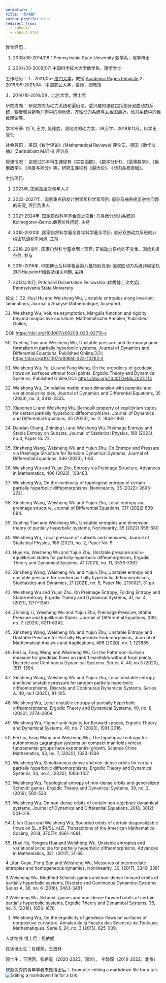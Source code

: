 ```yaml
---
permalink: /
title: "吴伟胜"
author_profile: true
redirect_from: 
  - /about/
  - /about.html
---
```


教育经历：
1. 2008/08-2014/08：Pennsylvania State University 数学系，理学博士

2. 2004/09-2008/07: 中国科学技术大学数学系，理学学士

工作经历：
1．2021/05- [厦门大学](https://math.xmu.edu.cn/info/1081/11192.htm)，教授
  [Academic Pages template](https://github.com/academicpages/academicpages.github.io) 
2．2016/09-2021/04，中国农业大学，讲师，副教授

3．2014/10-2016/09，北京大学，博士后

研究方向：
研究方向为动力系统和遍历论。感兴趣的课题包括部分双曲动力系统，黎曼和芬斯勒几何中的测地流，齐性动力系统与丢番图逼近，动力系统中的维数理论等。

学术专著: 
刘飞, 王方, 吴伟胜，测地流的动力学，38万字，2019年11月，科学出版社.

社会兼职：
美国《数学评论》(Mathematical Reviews) 评论员、德国《数学文摘》(Zentralblatt MATH) 评论员

授课情况：
讲授过的本科生课程有《实变函数》、《数学分析I》、《高等数学》、《离散数学》、《测度与积分》等，研究生课程有《遍历论》、《动力系统基础》。



主持项目:
1. 2023年, 国家高层次青年人才

2. 2022-2027年，国家重点研发计划青年科学家项目: 部分双曲系统复杂性问题的研究, 项目负责人

3. 2021-2024年, 国家自然科学基金面上项目: 几类微分动力系统的Kolmogorov-Bernoulli等价性问题, 主持

4. 2018-2020年, 国家自然科学基金青年科学基金项目: 部分双曲动力系统的非稠密轨道和中间熵, 主持

5. 2016-2019年, 国家自然科学基金面上项目: 正熵动力系统的不变集、测度和复杂性, 参与

6. 2015-2016年, 中国博士后科学基金第八批特别资助: 偏双曲动力系统非稠密轨道的Hausdorff维数及相关问题, 主持

7. 2013年10月, Pritchard Dissertation Fellowship (优秀博士论文奖), Pennsylvania State University

论文：
32. Huyi Hu and Weisheng Wu, Unstable entropies along invariant laminations, Journal d'Analyse Mathematique, Accepted.

31. Weisheng Wu, Volume asymptotics, Margulis function and rigidity beyond nonpositive curvature, Mathematische Annalen, Published Online,

DOI: https://doi.org/10.1007/s00208-023-02710-x

30. Xueting Tian and Weisheng Wu, Unstable pressure and thermodynamic formalism in partially hyperbolic systems, Journal of Dynamics and Differential Equations, Published Online,DOI: https://doi.org/10.1007/s10884-023-10282-2

29. Weisheng Wu, Fei Liu and Fang Wang, On the ergodicity of geodesic flows on surfaces without focal points, Ergodic Theory and Dynamical Systems, Published Online,DOI: https://doi.org/10.1017/etds.2022.114

28. Weisheng Wu, On relative metric mean dimension with potential and variational principles, Journal of Dynamics and Differential Equations, 35 (2023), no. 3, 2313-2335.

27. Xiaochen Li and Weisheng Wu, Bernoulli property of equilibrium states for certain partially hyperbolic diffeomorphisms, Journal of Dynamics and Differential Equations, 35 (2023), no. 2, 1843-1862.

26. Dandan Cheng, Zhiming Li and Weisheng Wu, Preimage Entropy and Stable Entropy on Subsets, Journal of Statistical Physics, 190 (2023), no.4, Paper No.72.

25. Xinsheng Wang, Weisheng Wu and Yujun Zhu, On Entropy and Pressure via Preimage Structure for Random Dynamical Systems, Journal of Differential Equations, 346 (2023), 1-63.

24. Weisheng Wu and Yujun Zhu, Entropy via Preimage Structure, Advances in Mathematics, 406 (2022), 108483.

23. Weisheng Wu, On the continuity of topological entropy of certain partially hyperbolic diffeomorphisms, Nonlinearity, 35 (2022): 2695-2721.

22. Xinsheng Wang, Weisheng Wu and Yujun Zhu, Local entropy via preimage structure, Journal of Differential Equations, 317 (2022) 639-684.

21. Xueting Tian and Weisheng Wu, Unstable entropies and dimension theory of partially hyperbolic systems, Nonlinearity, 35 (2022) 658-680.

20. Weisheng Wu, Local pressure of subsets and measures, Journal of Statistical Physics, 185 (2021), no. 2, Paper No. 9.

19. Huyi Hu, Weisheng Wu and Yujun Zhu, Unstable pressure and u-equilibrium states for partially hyperbolic diffeomorphisms, Ergodic Theory and Dynamical Systems, 41 (2021), no. 11, 3336-3362.

18. Xinsheng Wang, Weisheng Wu and Yujun Zhu, Unstable entropy and unstable pressure for random partially hyperbolic diffeomorphisms, Stochastics and Dynamics, 21 (2021), no. 5, Paper No. 2150021, 31 pp.

17. Weisheng Wu and Yujun Zhu, On Preimage Entropy, Folding Entropy and Stable entropy, Ergodic Theory and Dynamical Systems, 41, no. 4, (2021), 1217–1249.

16. Zhiming Li, Weisheng Wu and Yujun Zhu, Preimage Pressure, Stable Pressure and Equilibrium States, Journal of Differential Equations, 269, no. 7, (2020), 6311-6342.

15. Xinsheng Wang, Weisheng Wu and Yujun Zhu, Unstable Entropy and Unstable Pressure for Partially Hyperbolic Endomorphisms, Journal of Mathematical Analysis and Applications, 486 (2020), no. 1, 123885.

14. Fei Liu, Fang Wang and Weisheng Wu, On the Patterson-Sullivan measure for geodesic flows on rank 1 manifolds without focal points, Discrete and Continuous Dynamical Systems. Series A. 40, no.3 (2020), 1517-1554.

13. Xinsheng Wang, Weisheng Wu and Yujun Zhu, Local unstable entropy and local unstable pressure for random partially hyperbolic diffeomorphisms, Discrete and Continuous Dynamical Systems. Series A. 40, no.1 (2020), 81-105.

12. Weisheng Wu, Local unstable entropy of partially hyperbolic diffeomorphisms, Ergodic Theory and Dynamical Systems, 40, no. 8, (2020), 2274–2304.

11. Weisheng Wu, Higher rank rigidity for Berwald spaces, Ergodic Theory and Dynamical Systems, 40, no. 7, (2020), 1991-2016.

10. Fei Liu, Fang Wang and Weisheng Wu, The topological entropy for autonomous Lagrangian systems on compact manifolds whose fundamental groups have exponential growth, Science China Mathematics, 63, no. 7, (2020), 1323-1338

9. Weisheng Wu, Simultaneous dense and non-dense orbits for certain partially hyperbolic diffeomorphisms, Ergodic Theory and Dynamical Systems, 40, no.4, (2020), 1083-1107.

8. Weisheng Wu, Topological entropy of non-dense orbits and generalized Schmidt games, Ergodic Theory and Dynamical Systems, 39, no. 2, (2019), 500-530.

7. Weisheng Wu, On non-dense orbits of certain non-algebraic dynamical systems, Journal of Dynamics and Differential Equations, 2018, 30(2): 501–519.

6. Lifan Guan and Weisheng Wu, Bounded orbits of certain diagonalizable flows on SL_n(R)/SL_n(Z), Transactions of the American Mathematical Society, 2018, 370(7): 4661-4681.

5. Huyi Hu, Yongxia Hua and Weisheng Wu, Unstable entropies and variational principle for partially hyperbolic diffeomorphisms, Advances in Mathematics, 321, (2017), 31-68.

4.Lifan Guan, Peng Sun and Weisheng Wu, Measures of intermediate entropies and homogeneous dynamics, Nonlinearity, 30, (2017), 3349-3361

3.Weisheng Wu, Modified Schmidt games and non-dense forward orbits of partially hyperbolic systems, Discrete and Continuous Dynamical Systems. Series A. 36, no. 6 (2016), 3463-3481

2.Weisheng Wu, Schmidt games and non-dense forward orbits of certain partially hyperbolic systems, Ergodic Theory and Dynamical Systems, 36, no. 5, (2016), 1656-1678

1. Weisheng Wu, On the ergodicity of geodesic flows on surfaces of nonpositive curvature, Annales de la Faculte des Sciences de Toulouse. Mathematiques. Serie 6, 24, no. 3 (2015), 625-639.

人才培养
博士后：杨依妮

在读博士生：肖建荣，王昌林

硕士生：王明涵，张希晨（2020-2023，深圳）， 李晓琛（2019-2022，北京）



欢迎优秀的青年学者来做博士后！
Example: editing a markdown file for a talk
![Editing a markdown file for a talk](/images/editing-talk.png)

